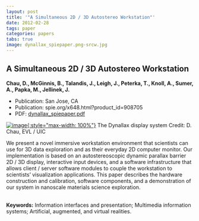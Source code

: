 ```yaml
---
layout: post
title: '"A Simultaneous 2D / 3D Autostereo Workstation"'
date: 2012-02-28
tags: paper
categories: papers
tabs: true
image: dynallax_spiepaper.png-srcw.jpg
---
```


## A Simultaneous 2D / 3D Autostereo Workstation
**Chau, D., McGinnis, B., Talandis, J., Leigh, J., Peterka, T., Knoll, A., Sumer, A., Papka, M., Jellinek, J.**
- Publication: San Jose, CA
- Publication: spie.org/x648.html?product_id=908705
- PDF: [dynallax_spiepaper.pdf](/documents/dynallax_spiepaper.pdf)


[![image](https://www.evl.uic.edu/output/originals/dynallax_spiepaper.png-srcw.jpg){:style="max-width: 100%"}](https://www.evl.uic.edu/output/originals/dynallax_spiepaper.png-srcw.jpg)
The Dynallax display system
Credit: D. Chau, EVL / UIC

We present a novel immersive workstation environment that scientists can use for 3D data exploration and as their everyday 2D computer monitor. Our implementation is based on an autostereoscopic dynamic parallax barrier 2D / 3D display, interactive input devices, and a software infrastructure that allows client / server software modules to couple the workstation to scientists&rsquo; visualization applications. This paper describes the hardware construction and calibration, software components, and a demonstration of our system in nanoscale materials science exploration.<br><br>

<strong>Keywords:</strong> Information interfaces and presentation; Multimedia information systems; Artificial, augmented, and virtual realities.